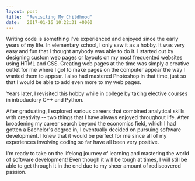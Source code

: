 ```yaml
---
layout: post
title:  "Revisiting My Childhood"
date:   2017-01-16 10:22:31 +0000
---
```



Writing code is something I've experienced and enjoyed since the early years of my life. In elementary school, I only saw it as a hobby. It was very easy and fun that I thought anybody was able to do it. I started out by designing custom web pages or layouts on my most frequented websites using HTML and CSS. Creating web pages at the time was simply a creative outlet for me where I got to make pages on the computer appear the way I wanted them to appear. I also had mastered Photoshop in that time, just so that I would be able to add even more to my web pages.

Years later, I revisited this hobby while in college by taking elective courses in introductory C++ and Python.

After graduating, I explored various careers that combined analytical skills with creativity -- two things that I have always enjoyed throughout life. After broadening my career search beyond the economics field, which I had gotten a Bachelor's degree in, I eventually decided on pursuing software development. I knew that it would be perfect for me since all of my experiences involving coding so far have all been very positive.

I'm ready to take on the lifelong journey of learning and mastering the world of software development! Even though it will be tough at times, I will still be able to get through it in the end due to my sheer amount of rediscovered passion.
